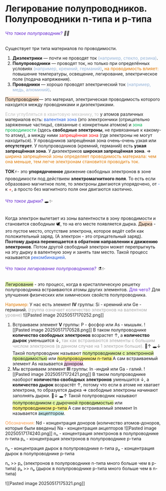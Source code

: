 # Легирование полупроводников. Полупроводники n-типа и p-типа
###### <font color="#6425d0">Что такое полупроводник?</font> 🤖✨
Существует три типа  материалов по проводимости.
1. **Диэлектрики** — почти не проводят ток <font color="#95b3d7">(например, стекло, резина)</font>.
2. **Полупроводники** — проводят ток, но только при определённых условиях <font color="#95b3d7">(например, кремний, германий)</font>, <font color="#de7802">на проводимость влияет:</font> повышение температуры, освещение, легирование, электрическое поле (подача напряжения).
3. **Проводники** — хорошо проводят электрический ток <font color="#95b3d7">(например, медь, алюминий)</font>.

<span style="background:rgba(240, 107, 5, 0.2)">Полупроводник</span>— это материал, электрическая проводимость которого находится между проводниками и диэлектриками.

<font color="#bfbfbf">Если углубляться в квантовую механику, то</font> у атомов различных материалов есть: 
<font color="#245bdb"> валентная зона </font>(это электрончики (отрицательно заряженные частицы), связанные с конкретным атомом) и <font color="#00b050">зона проводимости</font> (здесь **свободные электроны**, не привязанные к какому-то атому), а между ними <font color="#ff0000">запрещённая зона</font> (где электроны не могут находиться). 
У проводников запрещённая зона очень-очень узкая или **отсутствует**.
У полупроводников (кремний, германий) есть **узкая запрещённая зона**.
У диэлектриков  **широкая запрещённая зона**.
=> <font color="#de7802">ширина запрещённой зоны определяет проводимость материала: чем она меньше, тем легче электронам становится проводить ток.</font>

**ТОК**⚡- это **упорядоченное** движение свободных электронов в зоне проводимости под действием **электромагнитного поля**. То есть если образовано магнитное поле, то электроны двигаются упорядочено, от <font color="#245bdb">-</font> к <font color="#ff0000">+</font>, а просто без магнитного поля они двигаются хаотично.

###### <font color="#6425d0">Что такое дырки?</font> 🕳️✨
Когда электрон вылетает из зоны валентности в зону проводимости и становится свободным 🕊️, то на его месте появляется дырка. 
<span style="background:rgba(240, 107, 5, 0.2)">Дырка</span> - это пустое место, отсутствие электрона, которое ведёт себя как положительный заряд. (А электрон - это отрицательный заряд). **Поэтому дырка перемещается в обратном направлении к движению электронов**.
Потом другой свободный электрон может перепрыгнуть на эту дырку в валентную зону и занять там место. Такой процесс называется <font color="#245bdb">рекомбинацией</font>.

###### <font color="#6425d0">Что такое легирование полупроводников?</font> ⚗️✨
<span style="background:rgba(205, 244, 105, 0.55)">Легирование</span> - это процесс, когда в кристаллическую решетку полупроводника встраиваются атомы других элементов.
<font color="#6425d0">Для чего?</font> Для улучшения физических или химических свойств полупроводника.

<font color="#de7802">Например:</font>
У нас есть элемент **IV** группы: Si - кремний или Ge - германий. 
<font color="#a5a5a5">(группа означает количество электронов на валентном уровне)</font>
![[Pasted image 20250517170252.png]]

1. Встраиваем элемент **V** группы: P - фосфор или As - мышьяк.
![[Pasted image 20250517170528.png]]
В таком полупроводнике **количество свободных электронов** возрастет ↑, а **количество дырок** уменьшится ↓, <font color="#a5a5a5">так как встраиваются элементы с большим числом электронов (в данном случае на 1 электрон больше).</font>
🔵↑
🕳️↓
Такой полупроводник называют <span style="background:rgba(205, 244, 105, 0.55)">полупроводником с электронной проводимостью</span> или <span style="background:#fff88f">полупроводником n-типа </span>
А сам встраиваемый элемент As называется <span style="background:rgba(240, 167, 216, 0.55)">донором</span>.
2. Мы встраиваем элемент **III** группы: In -индий или Ga - галий. 
![[Pasted image 20250517172421.png]]
В таком полупроводнике наоборот **количество свободных электронов** уменьшится ↓, 
а **количество дырок** возрастёт ↑, потому что если в атоме не хватает электрона, то образуется дырка => свободные электроны начинают заполнять дырки.
🔵↓
🕳️↑
Такой полупроводник называют <span style="background:rgba(205, 244, 105, 0.55)">полупроводником с дырочной проводимостью</span> или <span style="background:#fff88f">полупроводником p-типа </span>
А сам встраиваемый элемент In называется <span style="background:rgba(173, 239, 239, 0.55)">акцептором</span>.

<font color="#f79646">Обозначения:</font>
Nd - концентрация доноров (количество атомов-доноров, которые были введены)
Na - концентрация акцепторов
![[Pasted image 20250517174240.png]]
nₙ - концентрация электронов в полупроводнике n-типа
pₙ - концентрация электронов в полупроводнике p-типа

nₚ - концентрация дырок в полупроводнике n-типа
pₚ - концентрация дырок в полупроводнике p-типа

nₙ >> pₙ (электронов в полупроводнике n-типа много больше чем в p-типа)
pₚ >> nₚ (дырок в полупроводнике p-типа много больше чем в n-типа)

![[Pasted image 20250517175321.png]]